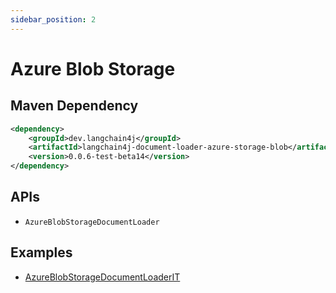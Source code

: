 ```yaml
---
sidebar_position: 2
---
```


# Azure Blob Storage


## Maven Dependency

```xml
<dependency>
    <groupId>dev.langchain4j</groupId>
    <artifactId>langchain4j-document-loader-azure-storage-blob</artifactId>
    <version>0.0.6-test-beta14</version>
</dependency>
```


## APIs

- `AzureBlobStorageDocumentLoader`


## Examples

- [AzureBlobStorageDocumentLoaderIT](https://github.com/langchain4j/langchain4j/blob/main/document-loaders/langchain4j-document-loader-azure-storage-blob/src/test/java/dev/langchain4j/data/document/loader/azure/storage/blob/AzureBlobStorageDocumentLoaderIT.java)
